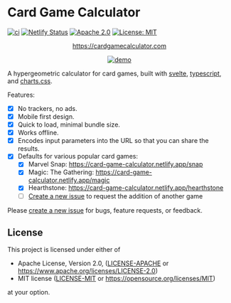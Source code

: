 # Card Game Calculator

[![ci](https://github.com/jshrake/card-game-calculator/actions/workflows/ci.yml/badge.svg)](https://github.com/jshrake/card-game-calculator/actions)
[![Netlify Status](https://api.netlify.com/api/v1/badges/f3c4ec24-2be7-4742-91d7-06aea25b3e7c/deploy-status)](https://app.netlify.com/sites/card-game-calculator/deploys)
[![Apache 2.0](https://img.shields.io/badge/License-Apache_2.0-blue.svg)](https://opensource.org/licenses/Apache-2.0)
[![License: MIT](https://img.shields.io/badge/License-MIT-blue.svg)](https://opensource.org/licenses/MIT)

<div style="text-align: center;">

<https://cardgamecalculator.com>

[![demo](./demo.gif)](https://cardgamecalculator.com)

</div>

A hypergeometric calculator for card games, built with [svelte](https://svelte.dev/), [typescript](https://www.typescriptlang.org/), and [charts.css](https://chartscss.org/).

Features:

- [x] No trackers, no ads.
- [x] Mobile first design.
- [x] Quick to load, minimal bundle size.
- [x] Works offline.
- [x] Encodes input parameters into the URL so that you can share the results.
- [x] Defaults for various popular card games:
  - [x] Marvel Snap: <https://card-game-calculator.netlify.app/snap>
  - [x] Magic: The Gathering: <https://card-game-calculator.netlify.app/magic>
  - [x] Hearthstone: <https://card-game-calculator.netlify.app/hearthstone>
  - [ ] [Create a new issue](https://github.com/jshrake/card-game-calculator/issues/new?assignees=&labels=&template=add-defaults-for-a-new-game.md&title=) to request the addition of another game

Please [create a new issue](https://github.com/jshrake/card-game-calculator/issues/new/choose) for bugs, feature requests, or feedback.

## License

This project is licensed under either of

- Apache License, Version 2.0, ([LICENSE-APACHE](/LICENSE-APACHE) or <https://www.apache.org/licenses/LICENSE-2.0>)
- MIT license ([LICENSE-MIT](/LICENSE-MIT) or <https://opensource.org/licenses/MIT>)

at your option.
